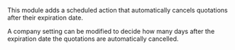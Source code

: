This module adds a scheduled action that automatically cancels
quotations after their expiration date.

A company setting can be modified to decide how many days after the
expiration date the quotations are automatically cancelled.
